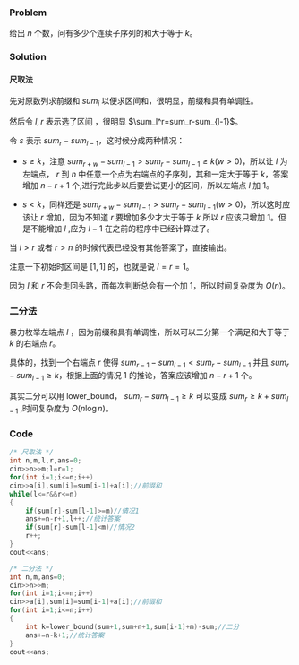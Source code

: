 ### Problem
给出 $n$ 个数，问有多少个连续子序列的和大于等于 $k$。

### Solution
#### 尺取法
先对原数列求前缀和 $sum_i$ 以便求区间和，很明显，前缀和具有单调性。

然后令 $l,r$ 表示选了区间 ，很明显 $\sum_l^r=sum_r-sum_{l-1}$。

令 $s$ 表示 $sum_r-sum_{l-1}$，这时候分成两种情况：

+ $s\ge k$，注意 $sum_{r+w}-sum_{l-1}>sum_{r}-sum_{l-1}\ge k(w>0)$，所以让 $l$ 为左端点， $r$ 到 $n$ 中任意一个点为右端点的子序列，其和一定大于等于 $k$，答案增加 $n-r+1$ 个,进行完此步以后要尝试更小的区间，所以左端点 $l$ 加 $1$。

+ $s<k$，同样还是 $sum_{r+w}-sum_{l-1}>sum_{r}-sum_{l-1}(w>0)$，所以这时应该让 $r$ 增加，因为不知道 $r$ 要增加多少才大于等于 $k$ 所以 $r$ 应该只增加 $1$。但是不能增加 $l$ ,应为 $l-1$ 在之前的程序中已经计算过了。

当 $l>r$ 或者 $r>n$ 的时候代表已经没有其他答案了，直接输出。

注意一下初始时区间是 $[1,1]$ 的，也就是说 $l=r=1$。

因为 $l$ 和 $r$ 不会走回头路，而每次判断总会有一个加 $1$，所以时间复杂度为 $O(n)$。
### 二分法
暴力枚举左端点 $l$ ，因为前缀和具有单调性，所以可以二分第一个满足和大于等于 $k$ 的右端点 $r$。

具体的，找到一个右端点 $r$ 使得 $sum_{r-1}-sum_{l-1}<sum_r-sum_{l-1}$ 并且 $sum_r-sum_{l-1}\ge k$，根据上面的情况 $1$ 的推论，答案应该增加 $n-r+1$ 个。

其实二分可以用 lower_bound， $sum_r-sum_{l-1}\ge k$ 可以变成  $sum_r\ge k+sum_{l-1}$ ,时间复杂度为 $O(n\log n)$。
### Code
```cpp
/* 尺取法 */
int n,m,l,r,ans=0;
cin>>n>>m;l=r=1;
for(int i=1;i<=n;i++)
cin>>a[i],sum[i]=sum[i-1]+a[i];//前缀和
while(l<=r&&r<=n)
{
	if(sum[r]-sum[l-1]>=m)//情况1
	ans+=n-r+1,l++;//统计答案
	if(sum[r]-sum[l-1]<m)//情况2
	r++;
}
cout<<ans;
```
```cpp
/* 二分法 */
int n,m,ans=0;
cin>>n>>m; 
for(int i=1;i<=n;i++)
cin>>a[i],sum[i]=sum[i-1]+a[i];//前缀和
for(int i=1;i<=n;i++)
{
	int k=lower_bound(sum+1,sum+n+1,sum[i-1]+m)-sum;//二分
	ans+=n-k+1;//统计答案
}
cout<<ans;
```